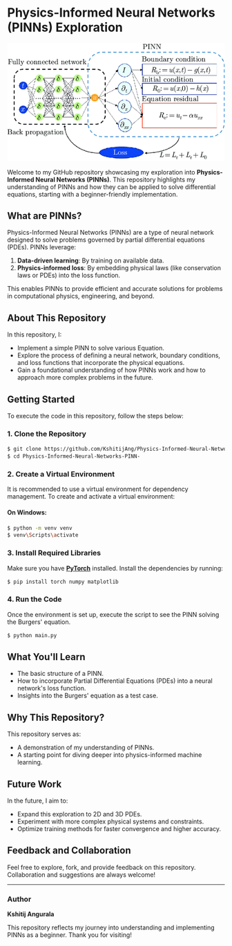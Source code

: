 # Physics-Informed Neural Networks (PINNs) Exploration

![My Image](Assets/Diagram.png)


Welcome to my GitHub repository showcasing my exploration into **Physics-Informed Neural Networks (PINNs)**. This repository highlights my understanding of PINNs and how they can be applied to solve differential equations, starting with a beginner-friendly implementation.

## What are PINNs?
Physics-Informed Neural Networks (PINNs) are a type of neural network designed to solve problems governed by partial differential equations (PDEs). PINNs leverage:

1. **Data-driven learning**: By training on available data.
2. **Physics-informed loss**: By embedding physical laws (like conservation laws or PDEs) into the loss function.

This enables PINNs to provide efficient and accurate solutions for problems in computational physics, engineering, and beyond.

## About This Repository
In this repository, I:

- Implement a simple PINN to solve various Equation.
- Explore the process of defining a neural network, boundary conditions, and loss functions that incorporate the physical equations.
- Gain a foundational understanding of how PINNs work and how to approach more complex problems in the future.

## Getting Started
To execute the code in this repository, follow the steps below:

### 1. Clone the Repository
```bash
$ git clone https://github.com/KshitijAng/Physics-Informed-Neural-Networks-PINN-.git
$ cd Physics-Informed-Neural-Networks-PINN-
```

### 2. Create a Virtual Environment
It is recommended to use a virtual environment for dependency management. To create and activate a virtual environment:


#### On Windows:
```bash
$ python -m venv venv
$ venv\Scripts\activate
```

### 3. Install Required Libraries
Make sure you have [**PyTorch**](https://pytorch.org/) installed. Install the dependencies by running:

```bash
$ pip install torch numpy matplotlib
```

### 4. Run the Code
Once the environment is set up, execute the script to see the PINN solving the Burgers' equation.
```bash
$ python main.py
```

## What You'll Learn
- The basic structure of a PINN.
- How to incorporate Partial Differential Equations (PDEs) into a neural network's loss function.
- Insights into the Burgers' equation as a test case.

## Why This Repository?
This repository serves as:

- A demonstration of my understanding of PINNs.
- A starting point for diving deeper into physics-informed machine learning.

## Future Work
In the future, I aim to:

- Expand this exploration to 2D and 3D PDEs.
- Experiment with more complex physical systems and constraints.
- Optimize training methods for faster convergence and higher accuracy.

## Feedback and Collaboration
Feel free to explore, fork, and provide feedback on this repository. Collaboration and suggestions are always welcome!

---

### Author
**Kshitij Angurala**

This repository reflects my journey into understanding and implementing PINNs as a beginner. Thank you for visiting!
